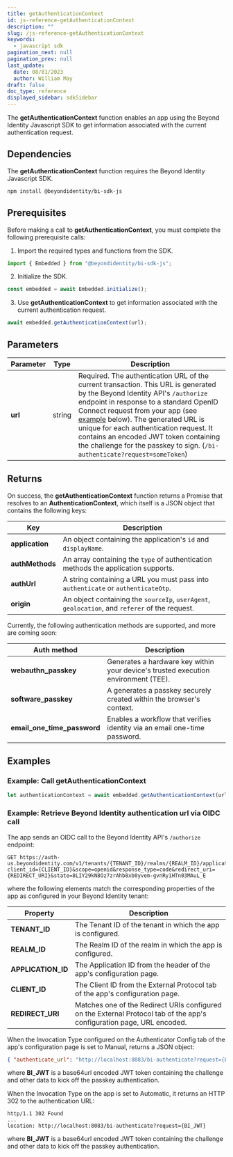 ```yaml
---
title: getAuthenticationContext
id: js-reference-getAuthenticationContext
description: ""
slug: /js-reference-getAuthenticationContext
keywords:
  - javascript sdk
pagination_next: null
pagination_prev: null
last_update:
  date: 08/01/2023
  author: William May
draft: false
doc_type: reference
displayed_sidebar: sdkSidebar
---
```


The **getAuthenticationContext** function enables an app using the Beyond Identity Javascript SDK to get information associated with the current authentication request.

## Dependencies

The **getAuthenticationContext** function requires the Beyond Identity Javascript SDK.

```bash
npm install @beyondidentity/bi-sdk-js
```

## Prerequisites

Before making a call to **getAuthenticationContext**, you must complete the following prerequisite calls:

1. Import the required types and functions from the SDK.

  ```javascript
  import { Embedded } from "@beyondidentity/bi-sdk-js";
  ```

2. Initialize the SDK.

  ```javascript
  const embedded = await Embedded.initialize();
  ```

3. Use **getAuthenticationContext** to get information associated with the current authentication request.

  ```javascript
  await embedded.getAuthenticationContext(url);
  ```

## Parameters

| Parameter | Type | Description |
| --- | --- | --- |
| **url** | string | Required. The authentication URL of the current transaction. This URL is generated by the Beyond Identity API's `/authorize` endpoint in response to a standard OpenID Connect request from your app (see [example](#example:-retrieve-beyond-identity-authentication-url-via-oidc-call) below). The generated URL is unique for each authentication request. It contains an encoded JWT token containing the challenge for the passkey to sign. (`/bi-authenticate?request=someToken`) |

## Returns

On success, the **getAuthenticationContext** function returns a Promise that resolves to an **AuthenticationContext**, which itself is a JSON object that contains the following keys:

| Key | Description |
| --- | --- |
| **application** | An object containing the application's `id` and `displayName`. |
| **authMethods** | An array containing the `type` of authentication methods the application supports. |
| **authUrl** | A string containing a URL you must pass into `authenticate` or `authenticateOtp`. |
| **origin** | An object containing the `sourceIp`, `userAgent`, `geolocation`, and `referer` of the request. |

Currently, the following authentication methods are supported, and more are coming soon:

| Auth method | Description |
| --- | --- |
| **webauthn_passkey** | Generates a hardware key within your device's trusted execution environment (TEE). |
| **software_passkey** | A generates a passkey securely created within the browser's context. |
| **email_one_time_password** | Enables a workflow that verifies identity via an email one-time password. |

## Examples

### Example: Call **getAuthenticationContext**

```javascript
let authenticationContext = await embedded.getAuthenticationContext(url);
```

### Example: Retrieve Beyond Identity authentication url via OIDC call

The app sends an OIDC call to the Beyond Identity API's `/authorize` endpoint:

```http
GET https://auth-us.beyondidentity.com/v1/tenants/{TENANT_ID}/realms/{REALM_ID}/applications/{APPLICATION_ID}/authorize?client_id={CLIENT_ID}&scope=openid&response_type=code&redirect_uri={REDIRECT_URI}&state=8LIY29kN8Oz7zrAhb8xb0yvem-gvnRy1HTn03MAuL_E
```

where the following elements match the corresponding properties of the app as configured in your Beyond Identity tenant:

| Property | Description |
| --- | --- |
| **TENANT_ID** | The Tenant ID of the tenant in which the app is configured. |
| **REALM_ID** | The Realm ID of the realm in which the app is configured. |
| **APPLICATION_ID** | The Application ID from the header of the app's configuration page. |
| **CLIENT_ID** | The Client ID from the External Protocol tab of the app's configuration page. |
| **REDIRECT_URI** | Matches one of the Redirect URIs configured on the External Protocol tab of the app's configuration page, URL encoded. |

When the Invocation Type configured on the Authenticator Config tab of the app's configuration page is set to Manual, returns a JSON object:

```json
{ "authenticate_url": "http://localhost:8083/bi-authenticate?request={BI_JWT}" }
```

where **BI_JWT** is a base64url encoded JWT token containing the challenge and other data to kick off the passkey authentication.

When the Invocation Type on the app is set to Automatic, it returns an HTTP 302 to the authentication URL:

```http
http/1.1 302 Found
...
location: http://localhost:8083/bi-authenticate?request={BI_JWT}
```

where **BI_JWT** is a base64url encoded JWT token containing the challenge and other data to kick off the passkey authentication.
